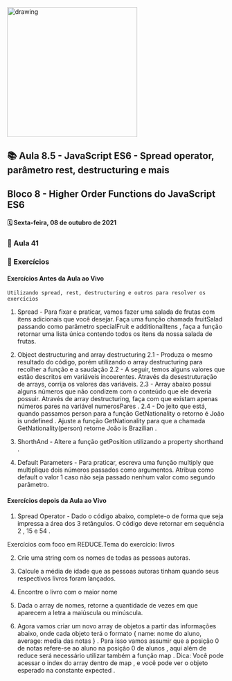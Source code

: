 <img src="https://user-images.githubusercontent.com/87394535/129942939-007fc304-2ac0-431d-b018-685951e5750f.png" alt="drawing" width="300"/>

## 📚 Aula 8.5 - JavaScript ES6 - Spread operator, parâmetro rest, destructuring e mais

## Bloco 8 - Higher Order Functions do JavaScript ES6

#### 🗓️ Sexta-feira, 08 de outubro de 2021

### 📖 Aula 41

### 📓 Exercícios

#### Exercícios Antes da Aula ao Vivo

    Utilizando spread, rest, destructuring e outros para resolver os exercícios

1. Spread - Para fixar e praticar, vamos fazer uma salada de frutas com itens adicionais que você desejar. Faça uma função chamada fruitSalad passando como parâmetro specialFruit e additionalItens , faça a função retornar uma lista única contendo todos os itens da nossa salada de frutas.

2. Object destructuring and array destructuring
   2.1 - Produza o mesmo resultado do código, porém utilizando o array destructuring para recolher a função e a saudação
   2.2 - A seguir, temos alguns valores que estão descritos em variáveis incoerentes. Através da desestruturação de arrays, corrija os valores das variáveis.
   2.3 - Array abaixo possui alguns números que não condizem com o conteúdo que ele deveria possuir. Através de array destructuring, faça com que existam apenas números pares na variável numerosPares .
   2.4 - Do jeito que está, quando passamos person para a função GetNationality o retorno é João is undefined . Ajuste a função GetNationality para que a chamada GetNationality(person) retorne João is Brazilian .

3. ShorthAnd - Altere a função getPosition utilizando a property shorthand .

4. Default Parameters - Para praticar, escreva uma função multiply que multiplique dois números passados como argumentos. Atribua como default o valor 1 caso não seja passado nenhum valor como segundo parâmetro.

#### Exercícios depois da Aula ao Vivo

1. Spread Operator - Dado o código abaixo, complete-o de forma que seja impressa a área dos 3 retângulos. O código deve retornar em sequência 2 , 15 e 54 .

Exercícios com foco em REDUCE.Tema do exercício: livros

2. Crie uma string com os nomes de todas as pessoas autoras.

3. Calcule a média de idade que as pessoas autoras tinham quando seus respectivos livros foram lançados.

4. Encontre o livro com o maior nome

5. Dada o array de nomes, retorne a quantidade de vezes em que aparecem a letra a maiúscula ou minúscula.

6. Agora vamos criar um novo array de objetos a partir das informações abaixo, onde cada objeto terá o formato { name: nome do aluno, average: media das notas } . Para isso vamos assumir que a posição 0 de notas refere-se ao aluno na posição 0 de alunos , aqui além de reduce será necessário utilizar também a função map . Dica: Você pode acessar o index do array dentro de map , e você pode ver o objeto esperado na constante expected .
